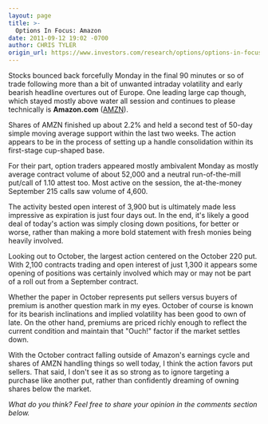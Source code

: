 ```yaml
---
layout: page
title: >-
  Options In Focus: Amazon
date: 2011-09-12 19:02 -0700
author: CHRIS TYLER
origin_url: https://www.investors.com/research/options/options-in-focus-amazon/
---
```






Stocks bounced back forcefully Monday in the final 90 minutes or so of trade following more than a bit of unwanted intraday volatility and early bearish headline overtures out of Europe. One leading large cap though, which stayed mostly above water all session and continues to please technically is **Amazon.com** ([AMZN](https://research.investors.com/quote.aspx?symbol=AMZN)). 

  

Shares of AMZN finished up about 2.2% and held a second test of 50-day simple moving average support within the last two weeks. The action appears to be in the process of setting up a handle consolidation within its first-stage cup-shaped base. 

  

For their part, option traders appeared mostly ambivalent Monday as mostly average contract volume of about 52,000 and a neutral run-of-the-mill put/call of 1.10 attest too. Most active on the session, the at-the-money September 215 calls saw volume of 4,600. 

  

The activity bested open interest of 3,900 but is ultimately made less impressive as expiration is just four days out. In the end, it's likely a good deal of today's action was simply closing down positions, for better or worse, rather than making a more bold statement with fresh monies being heavily involved. 

  

Looking out to October, the largest action centered on the October 220 put. With 2,100 contracts trading and open interest of just 1,300 it appears some opening of positions was certainly involved which may or may not be part of a roll out from a September contract. 

  

Whether the paper in October represents put sellers versus buyers of premium is another question mark in my eyes. October of course is known for its bearish inclinations and implied volatility has been good to own of late. On the other hand, premiums are priced richly enough to reflect the current condition and maintain that "Ouch!" factor if the market settles down. 

  

With the October contract falling outside of Amazon's earnings cycle and shares of AMZN handling things so well today, I think the action favors put sellers. That said, I don't see it as so strong as to ignore targeting a purchase like another put, rather than confidently dreaming of owning shares below the market.

  

*What do you think? Feel free to share your opinion in the comments section below.*




